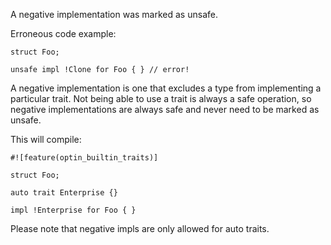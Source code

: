 A negative implementation was marked as unsafe.

Erroneous code example:

```compile_fail,E0198
struct Foo;

unsafe impl !Clone for Foo { } // error!
```

A negative implementation is one that excludes a type from implementing a
particular trait. Not being able to use a trait is always a safe operation,
so negative implementations are always safe and never need to be marked as
unsafe.

This will compile:

```ignore (ignore auto_trait future compatibility warning)
#![feature(optin_builtin_traits)]

struct Foo;

auto trait Enterprise {}

impl !Enterprise for Foo { }
```

Please note that negative impls are only allowed for auto traits.
